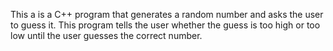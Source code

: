This a is a C++ program that generates a random number and asks the user to guess it. This program tells the user whether the guess is too high or too low until the user guesses the correct number.
